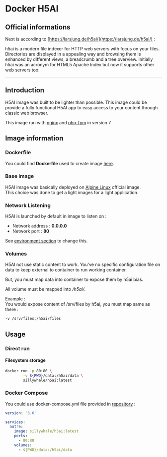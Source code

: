 # Docker H5AI

## Official informations

Next is according to [https://larsjung.de/h5ai/](https://larsjung.de/h5ai/) :

h5ai is a modern file indexer for HTTP web servers with focus on your files. Directories are displayed in a appealing way and browsing them is enhanced by different views, a breadcrumb and a tree overview. Initially h5ai was an acronym for HTML5 Apache Index but now it supports other web servers too.

-----

## Introduction

H5AI image was built to be lighter than possible. This image could be provide a fully functional H5AI app to easy access to your content through classic web browser.

This image run with [nginx](https://nginx.org/) and [php-fpm](https://php-fpm.org) in version 7.

## Image information

### Dockerfile

You could find **Dockerfile** used to create image [here](https://github.com/SillyWhale/h5ai/blob/master/Dockerfile).

### Base image

H5AI image was basically deployed on [Alpine Linux](https://alpinelinux.org/) official image.  
This choice was done to get a light images for a light application.

### Network Listening

H5AI is launched by default in image to listen on :

- Network address : **0.0.0.0**
- Network port : **80**

See [environment section](#environment) to change this.

### Volumes

H5AI not use static content to work. You've no specific configuration file on data to keep external to container to run working container.

But, you must map data into container to expose them by h5ai bias.

All volume must be mapped into _/h5ai/<folder>_.

Example :  
You would expose content of /srv/files by h5ai, you must map same as there :

```bash
-v /srv/files:/h5ai/files
```

## Usage

### Direct run

#### Filesystem storage

```bash
docker run -p 80:80 \
        -v ${PWD}/data:/h5ai/data \
        sillywhale/h5ai:latest
```

### Docker Compose

You could use docker-compose.yml file provided in [repository](https://github.com/SillyWhale/h5ai.git) :

```yaml
version: '3.6'

services:
  autre:
    image: sillywhale/h5ai:latest
    ports: 
      - 80:80
    volumes:
      - ${PWD}/data:/h5ai/data
```